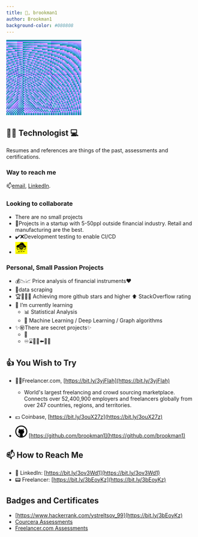 ```yaml
---
title: 👋, brookman1
author: Brookman1
background-color: #080808
---
```


![Brookman1 Personal Logo](/assets/Brookman1_logo.png)

## 🧑‍💻 Technologist 💻

Resumes and references are things of the past, assessments and certifications.

### Way to reach me

📫[email](mailto:ystreltsov_99@yahoo.com), [LinkedIn](https://www.linkedin.com/in/ystreltsov/).

### Looking to collaborate

- There are no small projects
- 🔧Projects in a startup with 5-50ppl outside financial industry.  Retail and manufacturing are the best.
- ✔️❌Development testing to enable CI/CD
- ![IoT](/assets/noun-iot-7399020.png)

### Personal, Small Passion Projects

- 💰📉📈 Price analysis of financial instruments❤️
- 🥄data scraping
- 🏆🥇🥈🥉 Achieving more github stars and higher ⬆️ StackOverflow rating
- 🌱 I’m currently learning
  - 📊 Statistical Analysis
  - 🤖 Machine Learning / Deep Learning / Graph algorithms
- ✨㊙️There are secret projects✨
  - 📄
  - ♾️⌛🧑‍🏭⬅️🐷💄

## 👍 You Wish to Try

- 👨‍🏭Freelancer.com, [https://bit.ly/3yjFIah](https://bit.ly/3yjFIah)
  - World's largest freelancing and crowd sourcing marketplace. Connects over 52,400,900 employers and freelancers globally from over 247 countries, regions, and territories.
- 💵 Coinbase, [https://bit.ly/3ouX27z](https://bit.ly/3ouX27z)

- ![Brookman1 GitHub Link](/assets/github-mark-white.png) [https://github.com/brookman1](https://github.com/brookman1)

## 📫 How to Reach Me

- 💼 LinkedIn: [https://bit.ly/3ov3Wd1](https://bit.ly/3ov3Wd1)
- 📟 Freelancer: [https://bit.ly/3bEoyKz](https://bit.ly/3bEoyKz)

## Badges and Certificates

- [https://www.hackerrank.com/ystreltsov_99](https://bit.ly/3bEoyKz)
- [Courcera Assessments](courcera.com)
- [Freelancer.com Assessments](freelancer.com)

<!---
brookman1/brookman1 is a ✨ special ✨ repository because its `README.md` (this file) appears on your GitHub profile.
You can click the Preview link to take a look at your changes.
--->
